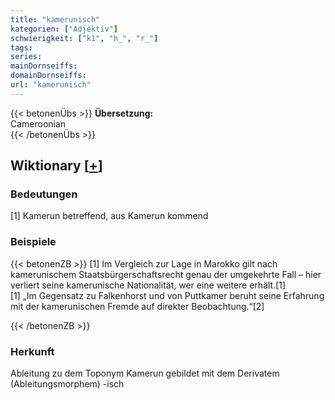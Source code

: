 ```yaml
---
title: "kamerunisch"
kategorien: ["Adjektiv"]
schwierigkeit: ["k1", "h_", "r_"]
tags:
series:
mainDornseiffs:
domainDornseiffs:
url: "kamerunisch"
---
```


{{< betonenÜbs >}}
**Übersetzung:**  
Cameroonian  
{{< /betonenÜbs >}}

## Wiktionary [[+](https://de.wiktionary.org/wiki/kamerunisch)]

### Bedeutungen
[1] Kamerun betreffend, aus Kamerun kommend  

### Beispiele
{{< betonenZB >}}
[1] Im Vergleich zur Lage in Marokko gilt nach kamerunischem Staatsbürgerschaftsrecht genau der umgekehrte Fall – hier verliert seine kamerunische Nationalität, wer eine weitere erhält.[1]  
[1] „Im Gegensatz zu Falkenhorst und von Puttkamer beruht seine Erfahrung mit der kamerunischen Fremde auf direkter Beobachtung.“[2]  

{{< /betonenZB >}}
### Herkunft
Ableitung zu dem Toponym Kamerun gebildet mit dem Derivatem (Ableitungsmorphem) -isch  



